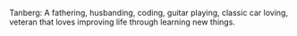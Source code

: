 Tanberg:
A fathering, husbanding, coding, guitar playing, classic car loving, veteran that loves improving life through learning new things.
